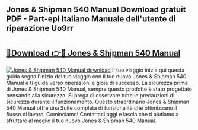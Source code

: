 ## Jones & Shipman 540 Manual Download gratuit PDF - Part-epl Italiano Manuale dell'utente di riparazione Uo9rr

# <h2><a href="http://dfgvdg.blite.top/?on=Jones+%26+Shipman+540+Manual">🔗Download 👉🔴 Jones & Shipman 540 Manual</a></h2>

[![Jones & Shipman 540 Manual download](https://i.imgur.com/lujVjoI.png)](http://dfgvdg.blite.top/?on=Jones+%26+Shipman+540+Manual)
Il tuo viaggio inizia qui questa guida segna l'inizio del tuo viaggio con il tuo nuovo Jones & Shipman 540 Manual e ti guida verso operazioni e gioia di successo. La sicurezza prima di Jones & Shipman 540 Manual, sempre questo prodotto è stato progettato pensando alla sicurezza. Si prega di osservare tutte le precauzioni di sicurezza durante il funzionamento. Questo straordinario Jones & Shipman 540 Manual offre una Suite completa di funzionalità che ottimizzano il flusso di lavoro. Cominciamo! Contattaci oggi e lascia che ti aiutiamo a sfruttare al meglio il tuo nuovo Jones & Shipman 540 Manual.
